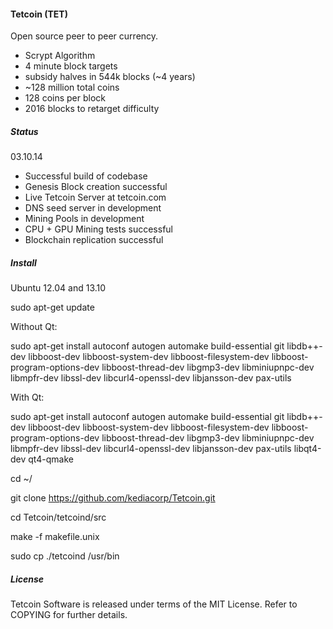 #### **Tetcoin (TET)**

Open source peer to peer currency.
* Scrypt Algorithm
* 4 minute block targets
* subsidy halves in 544k blocks (~4 years)
* ~128 million total coins
* 128 coins per block
* 2016 blocks to retarget difficulty

##### **Status**

03.10.14
* Successful build of codebase
* Genesis Block creation successful
* Live Tetcoin Server at tetcoin.com
* DNS seed server in development
* Mining Pools in development
* CPU + GPU Mining tests successful
* Blockchain replication successful

##### **Install**

Ubuntu 12.04 and 13.10

sudo apt-get update

Without Qt:

sudo apt-get install autoconf autogen automake build-essential git libdb++-dev libboost-dev libboost-system-dev libboost-filesystem-dev libboost-program-options-dev libboost-thread-dev libgmp3-dev libminiupnpc-dev libmpfr-dev libssl-dev libcurl4-openssl-dev libjansson-dev pax-utils

With Qt:

sudo apt-get install autoconf autogen automake build-essential git libdb++-dev libboost-dev libboost-system-dev libboost-filesystem-dev libboost-program-options-dev libboost-thread-dev libgmp3-dev libminiupnpc-dev libmpfr-dev libssl-dev libcurl4-openssl-dev libjansson-dev pax-utils libqt4-dev qt4-qmake

cd ~/

git clone https://github.com/kediacorp/Tetcoin.git

cd Tetcoin/tetcoind/src

make -f makefile.unix

sudo cp ./tetcoind /usr/bin

##### **License**

Tetcoin Software is released under terms of the MIT License.  Refer to COPYING for further details.
